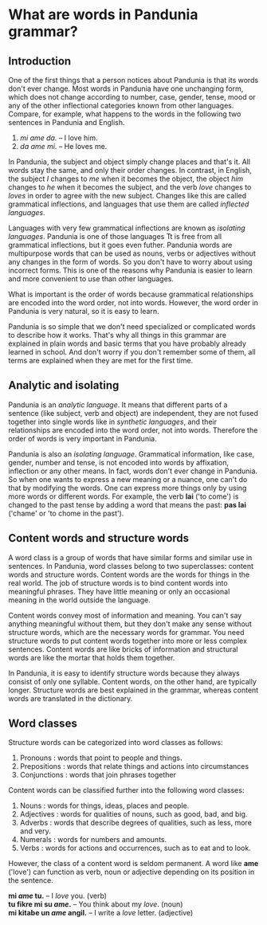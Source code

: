 # What are words in Pandunia grammar?

## Introduction

One of the first things that a person notices about Pandunia is that its words don't ever change.
Most words in Pandunia have one unchanging form,
which does not change according to number, case, gender, tense, mood or
any of the other inflectional categories known from other languages.
Compare, for example, what happens to the words in the following two sentences in Pandunia and English.

1. *mi ame da.*
   – I love him.
2. *da ame mi.*
   – He loves me.

In Pandunia, the subject and object simply change places and that's it.
All words stay the same, and only their order changes.
In contrast, in English, the subject *I* changes to *me* when it becomes the object,
the object *him* changes to *he* when it becomes the subject,
and the verb *love* changes to *loves* in order to agree with the new subject.
Changes like this are called grammatical inflections,
and languages that use them are called *inflected languages*.

Languages with very few grammatical inflections are known as *isolating languages*.
Pandunia is one of those languages
Tt is free from all grammatical inflections,
but it goes even futher.
Pandunia words are multipurpose words
that can be used as nouns, verbs or adjectives
without any changes in the form of words.
So you don't have to worry about using incorrect forms.
This is one of the reasons why Pandunia is easier to learn and more convenient to use than other languages.

What is important is the order of words
because grammatical relationships are encoded into the word order, not into words.
However, the word order in Pandunia is very natural,
so it is easy to learn.

Pandunia is so simple that we don't need specialized or complicated words to describe how it works.
That's why all things in this grammar are explained in plain words
and basic terms that you have probably already learned in school.
And don't worry if you don't remember some of them,
all terms are explained when they are met for the first time.

## Analytic and isolating

Pandunia is an _analytic language_.
It means that different parts of a sentence (like subject, verb and object) are independent,
they are not fused together into single words like in _synthetic languages_,
and their relationships are encoded into the word order, not into words.
Therefore the order of words is very important in Pandunia.

Pandunia is also an _isolating language_.
Grammatical information, like case, gender, number and tense, is not encoded into words by affixation, inflection or any other means.
In fact, words don't ever change in Pandunia.
So when one wants to express a new meaning or a nuance, one can't do that by modifying the words.
One can express more things only by using more words or different words.
For example, the verb **lai** ('to come') is changed to the past tense by adding a word that means the past:
**pas lai** ('chame' or 'to chome in the past').

## Content words and structure words

A word class is a group of words that have similar forms and similar use in sentences.
In Pandunia, word classes belong to two superclasses: content words and structure words.
Content words are the words for things in the real world.
The job of structure words is to bind content words into meaningful phrases.
They have little meaning or only an occasional meaning in the world outside the language.

Content words convey most of information and meaning.
You can't say anything meaningful without them,
but they don't make any sense without structure words,
which are the necessary words for grammar.
You need structure words to put content words together into more or less complex sentences.
Content words are like bricks of information and structural words are like the mortar that holds them together.

In Pandunia, it is easy to identify structure words because they always consist of only one syllable.
Content words, on the other hand, are typically longer.
Structure words are best explained in the grammar,
whereas content words are translated in the dictionary.

## Word classes

Structure words can be categorized into word classes as follows:

1. Pronouns : words that point to people and things.
2. Prepositions : words that relate things and actions into circumstances
3. Conjunctions : words that join phrases together

Content words can be classified further into the following word classes:

1. Nouns : words for things, ideas, places and people.
2. Adjectives : words for qualities of nouns, such as good, bad, and big.
3. Adverbs : words that describe degrees of qualities, such as less, more and very.
4. Numerals : words for numbers and amounts.
5. Verbs : words for actions and occurrences, such as to eat and to look.

However, the class of a content word is seldom permanent.
A word like
**ame**
('love') can function as verb, noun or adjective
depending on its position in the sentence.

**mi _ame_ tu.**
– I _love_ you. (verb)  
**tu fikre mi su _ame_.**
– You think about my _love_. (noun)  
**mi kitabe un _ame_ angil.**
– I write a _love_ letter. (adjective)

